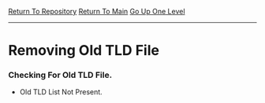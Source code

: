 [Return To Repository](https://raw.githubusercontent.com/deathbybandaid/piholeparser/master/)
[Return To Main](https://github.com/deathbybandaid/piholeparser/blob/master/RecentRunLogs/Mainlog.md)
[Go Up One Level](https://github.com/deathbybandaid/piholeparser/blob/master/RecentRunLogs/TopLevelScripts/InitialTasksScripts/40-Running-Initial-Tasks.md)
____________________________________
# Removing Old TLD File

### Checking For Old TLD File.
* Old TLD List Not Present.
